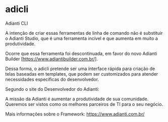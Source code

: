 # adicli
Adianti CLI

A intenção de criar essas ferramentas de linha de comando não é substituir o Adianti Studio, 
que é uma ferramenta incível e que aumenta em muito a produtividade.

Ocorre que essa ferramenta foi descontinuada, em favor do novo Adianti Builder [https://www.adiantibuilder.com.br/].

Dessa forma, o adicli pretende ser uma interface rápida para criação de telas baseadas em templates, que podem ser customizados
para atender necessidades específicas do desenvolvedor.

Segundo o site do Desenvolvedor do Adianti:

A missão da Adianti é aumentar a produtividade de sua comunidade.
Queremos ser vistos como os melhores parceiros de TI para o seu negócio.

Mais informações sobre o Framework:
https://www.adianti.com.br/
